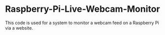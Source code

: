# Raspberry-Pi-Live-Webcam-Monitor
This code is used for a system to monitor a webcam feed on a Raspberry Pi via a website.
